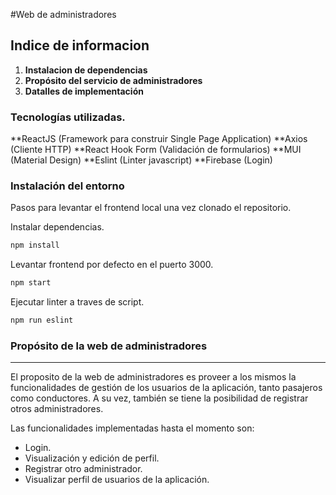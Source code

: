 #Web de administradores

## Indice de informacion
1. **Instalacion de dependencias**
2. **Propósito del servicio de administradores**
3. **Datalles de implementación**

### Tecnologías utilizadas.

**ReactJS (Framework para construir Single Page Application)
**Axios (Cliente HTTP)
**React Hook Form (Validación de formularios)
**MUI (Material Design)
**Eslint (Linter javascript)
**Firebase (Login)

### Instalación del entorno

Pasos para levantar el frontend local una vez clonado el repositorio.

Instalar dependencias.
```bash
npm install
```
Levantar frontend por defecto en el puerto 3000.
```bash
npm start
```

Ejecutar linter a traves de script.

```bash
npm run eslint
```

### Propósito de la web de administradores
---
El proposito de la web de administradores es proveer a los mismos la funcionalidades de gestión de los usuarios de la aplicación, tanto pasajeros como conductores. A su vez, también se tiene la posibilidad de registrar otros administradores.

Las funcionalidades implementadas hasta el momento son:

- Login.
- Visualización y edición de perfil.
- Registrar otro administrador.
- Visualizar perfil de usuarios de la aplicación.
